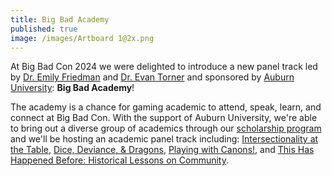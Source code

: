```yaml
---
title: Big Bad Academy
published: true
image: /images/Artboard 1@2x.png
---
```


At Big Bad Con 2024 we were delighted to introduce a new panel track led by [Dr. Emily Friedman](https://www.ecfriedman.com/) and [Dr. Evan Torner](https://guyintheblackhat.com/) and sponsored by [Auburn University](https://www.auburn.edu/): **Big Bad Academy**!

The academy is a chance for gaming academic to attend, speak, learn, and connect at Big Bad Con. With the support of Auburn University, we're able to bring out a diverse group of academics through our [scholarship program](https://www.bigbadcon.com/bbc-scholars/) and we'll be hosting an academic panel track including: [Intersectionality at the Table](https://www.bigbadcon.com/events/big-bad-academy), [Dice, Deviance, & Dragons](https://www.bigbadcon.com/events/big-bad-academy-dice-deviance-dragons), [Playing with Canons!](https://www.bigbadcon.com/events/big-bad-academy-playing-with-canons), and [This Has Happened Before: Historical Lessons on Community](https://www.bigbadcon.com/events/big-bad-academy-this-has-happened-before-historical-lessons-on-community).
